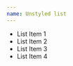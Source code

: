 ```yaml
---
name: Unstyled list
---
```

<ul class="list--unstyled">
  <li>List Item 1</li>
  <li>List Item 2</li>
  <li>List Item 3</li>
  <li>List Item 4</li>
</ul>
